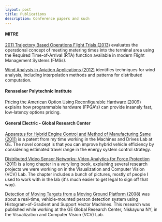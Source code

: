 ```yaml
---
layout: post
title: Publications 
description: Conference papers and such
---
```


#### MITRE

[2011 Trajectory Based Operations Flight Trials (2013)](/assets/TrajectoryBasedOperations.pdf) evaluates the operational concept of meeting metering times into the terminal area using the Required Time-of-Arrival (RTA) function available in modern Flight Management Systems (FMSs). 

[Wind Analysis in Aviation Applications (2012)](/assets/WindAnalysisInAviationApplications.pdf) identifies techniques for wind analysis, including interpolation methods and patterns for distributed computation.

#### Rensselaer Polytechnic Institute

[Pricing the American Option Using Reconfigurable Hardware (2009)](/assets/PricingTheAmericanOption.pdf) explains how programmable hardware (FPGA's) can provide insanely fast, low-latency options pricing.

#### General Electric - Global Research Center

[Apparatus for Hybrid Engine Control and Method of Manufacturing Same (2011)](/assets/ApparatusForHybridEngineControlPatent.pdf)  is a patent from my time working in the Machines and Drives Lab at GE. The novel concept is that you can improve hybrid vehicle efficiency by considering estimated travel range in the energy system control strategy. 

[Distributed Video Sensor Networks: Video Analytics for Force Protection (2011)](assets/VideoAnalyticsChapter.pdf) is a long chapter in a very long book, explaining several research projects we were working on in the Visualization and Computer Vision (VCV) Lab. The chapter includes a bunch of pictures, mostly of people I used to work with in the lab (it's much easier to get legal to sign off that way).

[Detection of Moving Targets from a Moving Ground Platform (2008)](/assets/DetectionOfMovingTargets.pdf) was about a real-time, vehicle-mounted person detection system using Histogram-of-Gradient and Support Vector Machines. This research was published while working at the GE Global Research Center, Niskayuna NY, in the Visualization and Computer Vision (VCV) Lab. 
